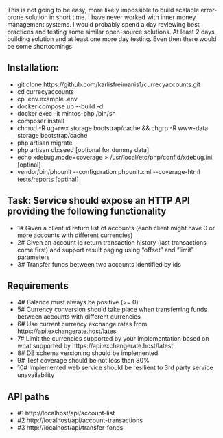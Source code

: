 <p>This is not going to be easy, more likely impossible to build scalable error-prone solution in short time. I have never worked with inner money management systems. I would probably spend a day
reviewing best practices and testing some similar open-source solutions. At least 2 days building solution and at least one more day testing. Even then there would be some shortcomings</p>

<h2>Installation:</h2>
<ul>
  <li>git clone https://github.com/karlisfreimanis1/currecyaccounts.git</li>
  <li>cd currecyaccounts</li>
  <li>cp .env.example .env</li>
  <li>docker compose up --build -d</li>
  <li>docker exec -it mintos-php /bin/sh</li>
  <li>composer install</li>
  <li>chmod -R ug+rwx storage bootstrap/cache && chgrp -R www-data storage bootstrap/cache</li>
  <li>php artisan migrate</li>
  <li>php artisan db:seed [optional for dummy data]</li>
  <li>echo xdebug.mode=coverage > /usr/local/etc/php/conf.d/xdebug.ini [optinal]</li>
  <li>vendor/bin/phpunit --configuration phpunit.xml --coverage-html tests/reports [optinal]</li>
</ul>

<h2>Task: Service should expose an HTTP API providing the following functionality</h2>
<ul>
  <li>1# Given a client id return list of accounts (each client might have 0 or more accounts
with different currencies)</li>
  <li>2# Given an account id return transaction history (last transactions come first) and
support result paging using “offset” and “limit” parameters</li>
  <li>3# Transfer funds between two accounts identified by ids</li>
</ul>

<h2>Requirements</h2>
<ul>
  <li>4# Balance must always be positive (>= 0)</li>
  <li>5# Currency conversion should take place when transferring funds between accounts with
different currencies</li>
  <li>6# Use current currency exchange rates from https://api.exchangerate.host/lates</li>
  <li>7# Limit the currencies supported by your implementation based on what supported by https://api.exchangerate.host/latest</li>
  <li>8# DB schema versioning should be implemented</li>
  <li>9# Test coverage should be not less than 80%</li>
  <li>10# Implemented web service should be resilient to 3rd party service unavailability</li>
</ul>

<h2>API paths</h2>
<ul>
  <li>#1 http://localhost/api/account-list</li>
  <li>#2 http://localhost/api/account-transactions</li>
  <li>#3 http://localhost/api/transfer-fonds</li>

</ul>
